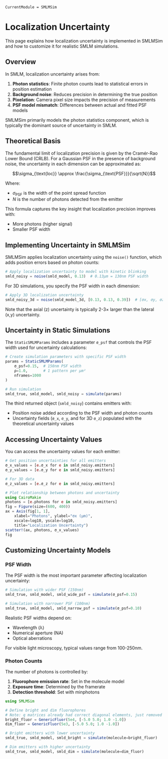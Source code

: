 ```@meta
CurrentModule = SMLMSim
```

# Localization Uncertainty

This page explains how localization uncertainty is implemented in SMLMSim and how to customize it for realistic SMLM simulations.

## Overview

In SMLM, localization uncertainty arises from:

1. **Photon statistics**: Finite photon counts lead to statistical errors in position estimation
2. **Background noise**: Reduces precision in determining the true position
3. **Pixelation**: Camera pixel size impacts the precision of measurements
4. **PSF model mismatch**: Differences between actual and fitted PSF models

SMLMSim primarily models the photon statistics component, which is typically the dominant source of uncertainty in SMLM.

## Theoretical Basis

The fundamental limit of localization precision is given by the Cramér-Rao Lower Bound (CRLB). For a Gaussian PSF in the presence of background noise, the uncertainty in each dimension can be approximated as:

$$\sigma_{\text{loc}} \approx \frac{\sigma_{\text{PSF}}}{\sqrt{N}}$$

Where:
- $\sigma_{\text{PSF}}$ is the width of the point spread function
- $N$ is the number of photons detected from the emitter

This formula captures the key insight that localization precision improves with:
- More photons (higher signal)
- Smaller PSF width

## Implementing Uncertainty in SMLMSim

SMLMSim applies localization uncertainty using the `noise()` function, which adds position errors based on photon counts:

```julia
# Apply localization uncertainty to model with kinetic blinking
smld_noisy = noise(smld_model, 0.13)  # 0.13μm = 130nm PSF width
```

For 3D simulations, you specify the PSF width in each dimension:

```julia
# Apply 3D localization uncertainty
smld_noisy_3d = noise(smld_model_3d, [0.13, 0.13, 0.39])  # [σx, σy, σz] in μm
```

Note that the axial (z) uncertainty is typically 2-3× larger than the lateral (x,y) uncertainty.

## Uncertainty in Static Simulations

The `StaticSMLMParams` includes a parameter `σ_psf` that controls the PSF width used for uncertainty calculations:

```julia
# Create simulation parameters with specific PSF width
params = StaticSMLMParams(
    σ_psf=0.15,  # 150nm PSF width
    ρ=1.0,       # 1 pattern per μm²
    nframes=1000
)

# Run simulation
smld_true, smld_model, smld_noisy = simulate(params)
```

The third returned object (`smld_noisy`) contains emitters with:
- Position noise added according to the PSF width and photon counts
- Uncertainty fields (`σ_x`, `σ_y`, and for 3D `σ_z`) populated with the theoretical uncertainty values

## Accessing Uncertainty Values

You can access the uncertainty values for each emitter:

```julia
# Get position uncertainties for all emitters
σ_x_values = [e.σ_x for e in smld_noisy.emitters]
σ_y_values = [e.σ_y for e in smld_noisy.emitters]

# For 3D data
σ_z_values = [e.σ_z for e in smld_noisy.emitters]

# Plot relationship between photons and uncertainty
using CairoMakie
photons = [e.photons for e in smld_noisy.emitters]
fig = Figure(size=(600, 400))
ax = Axis(fig[1, 1], 
    xlabel="Photons", ylabel="σx (μm)",
    xscale=log10, yscale=log10,
    title="Localization Uncertainty")
scatter!(ax, photons, σ_x_values)
fig
```

## Customizing Uncertainty Models

### PSF Width

The PSF width is the most important parameter affecting localization uncertainty:

```julia
# Simulation with wider PSF (150nm)
smld_true, smld_model, smld_wide_psf = simulate(σ_psf=0.15)

# Simulation with narrower PSF (100nm)
smld_true, smld_model, smld_narrow_psf = simulate(σ_psf=0.10)
```

Realistic PSF widths depend on:
- Wavelength (λ)
- Numerical aperture (NA)
- Optical aberrations

For visible light microscopy, typical values range from 100-250nm.

### Photon Counts

The number of photons is controlled by:

1. **Fluorophore emission rate**: Set in the molecule model
2. **Exposure time**: Determined by the framerate
3. **Detection threshold**: Set with minphotons

```julia
using SMLMSim

# Define bright and dim fluorophores
# Note: q matrices already had correct diagonal elements, just removed γ=
bright_fluor = GenericFluor(5e4, [-5.0 5.0; 1.0 -1.0])
dim_fluor = GenericFluor(5e3, [-5.0 5.0; 1.0 -1.0])

# Bright emitters with lower uncertainty
smld_true, smld_model, smld_bright = simulate(molecule=bright_fluor)

# Dim emitters with higher uncertainty
smld_true, smld_model, smld_dim = simulate(molecule=dim_fluor)
```

